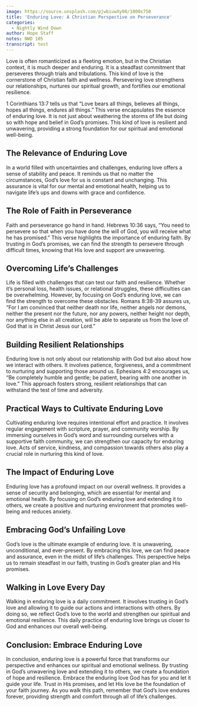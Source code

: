 ```yaml
---
image: https://source.unsplash.com/pjwbiuwXy00/1000x750
title: 'Enduring Love: A Christian Perspective on Perseverance'
categories:
  - Nightly Wind Down
author: Hope Staff
notes: NWD 105
transcript: test
---
```

Love is often romanticized as a fleeting emotion, but in the Christian context, it is much deeper and enduring. It is a steadfast commitment that perseveres through trials and tribulations. This kind of love is the cornerstone of Christian faith and wellness. Persevering love strengthens our relationships, nurtures our spiritual growth, and fortifies our emotional resilience.

1 Corinthians 13:7 tells us that  “Love bears all things, believes all things, hopes all things, endures all things.” This verse encapsulates the essence of enduring love. It is not just about weathering the storms of life but doing so with hope and belief in God’s promises. This kind of love is resilient and unwavering, providing a strong foundation for our spiritual and emotional well-being.

## The Relevance of Enduring Love

In a world filled with uncertainties and challenges, enduring love offers a sense of stability and peace. It reminds us that no matter the circumstances, God’s love for us is constant and unchanging. This assurance is vital for our mental and emotional health, helping us to navigate life’s ups and downs with grace and confidence.

## The Role of Faith in Perseverance

Faith and perseverance go hand in hand. Hebrews 10:36 says, “You need to persevere so that when you have done the will of God, you will receive what he has promised.” This verse highlights the importance of enduring faith. By trusting in God’s promises, we can find the strength to persevere through difficult times, knowing that His love and support are unwavering.

## Overcoming Life’s Challenges

Life is filled with challenges that can test our faith and resilience. Whether it’s personal loss, health issues, or relational struggles, these difficulties can be overwhelming. However, by focusing on God’s enduring love, we can find the strength to overcome these obstacles. Romans 8:38-39 assures us, “For I am convinced that neither death nor life, neither angels nor demons, neither the present nor the future, nor any powers, neither height nor depth, nor anything else in all creation, will be able to separate us from the love of God that is in Christ Jesus our Lord.”

## Building Resilient Relationships

Enduring love is not only about our relationship with God but also about how we interact with others. It involves patience, forgiveness, and a commitment to nurturing and supporting those around us. Ephesians 4:2 encourages us, “Be completely humble and gentle; be patient, bearing with one another in love.” This approach fosters strong, resilient relationships that can withstand the test of time and adversity.

## Practical Ways to Cultivate Enduring Love

Cultivating enduring love requires intentional effort and practice. It involves regular engagement with scripture, prayer, and community worship. By immersing ourselves in God’s word and surrounding ourselves with a supportive faith community, we can strengthen our capacity for enduring love. Acts of service, kindness, and compassion towards others also play a crucial role in nurturing this kind of love.

## The Impact of Enduring Love

Enduring love has a profound impact on our overall wellness. It provides a sense of security and belonging, which are essential for mental and emotional health. By focusing on God’s enduring love and extending it to others, we create a positive and nurturing environment that promotes well-being and reduces anxiety.

## Embracing God’s Unfailing Love

God’s love is the ultimate example of enduring love. It is unwavering, unconditional, and ever-present. By embracing this love, we can find peace and assurance, even in the midst of life’s challenges. This perspective helps us to remain steadfast in our faith, trusting in God’s greater plan and His promises.

## Walking in Love Every Day

Walking in enduring love is a daily commitment. It involves trusting in God’s love and allowing it to guide our actions and interactions with others. By doing so, we reflect God’s love to the world and strengthen our spiritual and emotional resilience. This daily practice of enduring love brings us closer to God and enhances our overall well-being.

## Conclusion: Embrace Enduring Love

In conclusion, enduring love is a powerful force that transforms our perspective and enhances our spiritual and emotional wellness. By trusting in God’s unwavering love and extending it to others, we create a foundation of hope and resilience. Embrace the enduring love God has for you and let it guide your life. Trust in His promises, and let His love be the foundation of your faith journey. As you walk this path, remember that God’s love endures forever, providing strength and comfort through all of life’s challenges.